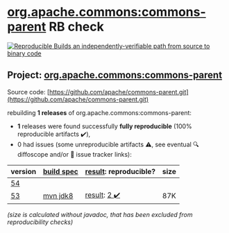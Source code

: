 [org.apache.commons:commons-parent](https://search.maven.org/artifact/org.apache.commons/commons-parent/) RB check
=======

[![Reproducible Builds](https://reproducible-builds.org/images/logos/rb.svg) an independently-verifiable path from source to binary code](https://reproducible-builds.org/)

## Project: [org.apache.commons:commons-parent](https://search.maven.org/artifact/org.apache.commons/commons-parent/)

Source code: [https://github.com/apache/commons-parent.git](https://github.com/apache/commons-parent.git)

rebuilding **1 releases** of org.apache.commons:commons-parent:
- **1** releases were found successfully **fully reproducible** (100% reproducible artifacts :heavy_check_mark:),
- 0 had issues (some unreproducible artifacts :warning:, see eventual :mag: diffoscope and/or :memo: issue tracker links):

| version | [build spec](/BUILDSPEC.md) | [result](https://reproducible-builds.org/docs/jvm/): reproducible? | size |
| -- | --------- | ------ | -- |
| [54](https://search.maven.org/artifact/org.apache.commons/commons-parent/54/pom) | | | |
| [53](https://search.maven.org/artifact/org.apache.commons/commons-parent/53/pom) | [mvn jdk8](commons-parent-53.buildspec) | [result](commons-parent-53.buildinfo): [2 :heavy_check_mark: ](commons-parent-53.buildcompare) | 87K |

<i>(size is calculated without javadoc, that has been excluded from reproducibility checks)</i>
